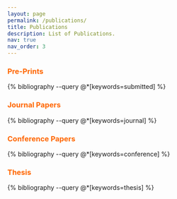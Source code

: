 ```yaml
---
layout: page
permalink: /publications/
title: Publications
description: List of Publications.
nav: true
nav_order: 3
---
```


<!-- _pages/publications.md -->

<!-- Bibsearch Feature -->
<!-- {% include bib_search.liquid %} -->

<div class="publications">

  <h3 style="font-weight: bold; color: #ff6600;">Pre-Prints</h3>
  <div class="submitted">
    {% bibliography --query @*[keywords=submitted] %}
  </div>

  <h3 style="font-weight: bold; color: #ff6600;">Journal Papers</h3>
  <div class="journal">
    {% bibliography --query @*[keywords=journal] %}
  </div>

  <h3 style="font-weight: bold; color: #ff6600;">Conference Papers</h3>
  <div class="conference">
    {% bibliography --query @*[keywords=conference] %}
  </div>

  <h3 style="font-weight: bold; color: #ff6600;">Thesis</h3>
  <div class="thesis">
    {% bibliography --query @*[keywords=thesis] %}
  </div>

</div>
